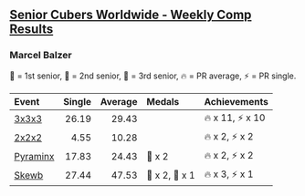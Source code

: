 <style>table {white-space: nowrap;}</style>

## [Senior Cubers Worldwide - Weekly Comp Results](/scw-comp/results/)
### Marcel Balzer

<span style="white-space: nowrap;">🥇 = 1st senior</span>, <span style="white-space: nowrap;">🥈 = 2nd senior</span>, <span style="white-space: nowrap;">🥉 = 3rd senior</span>, <span style="white-space: nowrap;">🔥 = PR average</span>, <span style="white-space: nowrap;">⚡ = PR single</span>.

| Event | Single | Average | Medals | Achievements|
| :-- | --: | --: | :-- | :-- |
| [3x3x3](333.md) | 26.19 | 29.43 |  | 🔥 x 11, ⚡ x 10 |
| [2x2x2](222.md) | 4.55 | 10.28 |  | 🔥 x 2, ⚡ x 2 |
| [Pyraminx](pyram.md) | 17.83 | 24.43 | 🥉 x 2 | 🔥 x 2, ⚡ x 2 |
| [Skewb](skewb.md) | 27.44 | 47.53 | 🥈 x 2, 🥉 x 1 | 🔥 x 3, ⚡ x 1 |

<!-- Global site tag (gtag.js) - Google Analytics -->
<script async src="https://www.googletagmanager.com/gtag/js?id=UA-86348435-3"></script>
<script>window.dataLayer = window.dataLayer || []; function gtag() {dataLayer.push(arguments);} gtag('js', new Date()); gtag('config', 'UA-86348435-3');</script>
